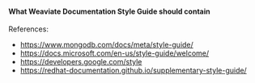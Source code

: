 #### What Weaviate Documentation Style Guide should contain 

References:
* https://www.mongodb.com/docs/meta/style-guide/
* https://docs.microsoft.com/en-us/style-guide/welcome/
* https://developers.google.com/style
* https://redhat-documentation.github.io/supplementary-style-guide/